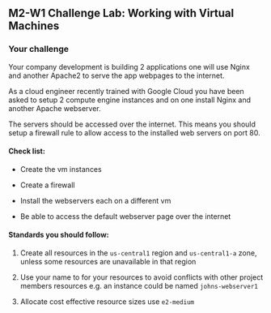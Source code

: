
## M2-W1 Challenge Lab: Working with Virtual Machines

### Your challenge
Your company development is building 2 applications one will use Nginx and another Apache2 to serve the app webpages to the internet.

As a cloud engineer recently trained with Google Cloud you have been asked to setup 2 compute engine instances and on one install Nginx and another Apache webserver.

The servers should be accessed over the internet. This means you should setup a firewall rule to allow access to the installed web servers on port 80.

#### Check list:

- Create the vm instances

- Create a firewall

- Install the webservers each on a different vm

- Be able to access the default webserver page over the internet

#### Standards you should follow:

1. Create all resources in the `us-central1` region and `us-central1-a` zone, unless some resources are unavailable in that region

2. Use your name to for your resources to avoid conflicts with other project members resources e.g. an instance could be named `johns-webserver1`

3. Allocate cost effective resource sizes use `e2-medium`  

